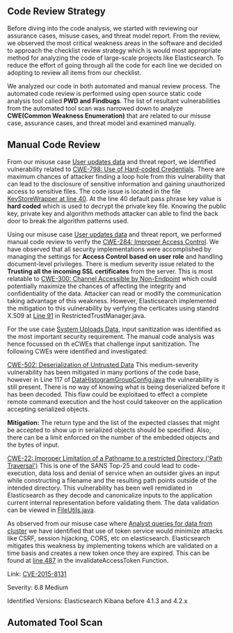 ## Code Review Strategy

Before diving into the code analysis, we started with reviewing our assurance cases, misuse cases, and threat model report. From the review, we observed the most critical weakness areas in the software and decided to approach the checklist review strategy which is would most appropriate method for analyzing the code of large-scale projects like Elasticsearch. To reduce the effort of going through all the code for each line we decided on adopting to review all items from our checklist.

We analyzed our code in both automated and manual review process. The automated code review is performed using open source static code analysis tool called **PWD and Findbugs**. The list of resultant vulnerabilities from the automated tool scan was narrowed  down to analyze  **CWE(Common Weakness Enumeration)** that are related to our misuse case, assurance cases, and threat model and examined manually.

## Manual Code Review

From our misuse case [User updates data](https://github.com/swrp/CYBR8420-SemesterProject/blob/master/submissions/SoftwareSecurityRequirements.md#User-updates-data) and threat report, we identified vulnerability related to [CWE-798: Use of Hard-coded Credentials](https://cwe.mitre.org/data/definitions/798.html). There are maximum chances of attacker finding a loop hole from this vulnerability that can lead to the disclosure of sensitive information and gaining unauthorized access to sensitive files. The code issue is located in the file [KeyStoreWrapper at line 40]( https://github.com/elastic/elasticsearch/blob/master/x-pack/plugin/core/src/main/java/org/elasticsearch/license/CryptUtils.java).
At the line 40 default pass phrase key value is **hard coded** which is used to decrypt the private key file. Knowing the public key, private key and algorithm methods attacker can able to find the back door to break the algorithm patterns used.

Using our misuse case [User updates data](https://github.com/swrp/CYBR8420-SemesterProject/blob/master/submissions/SoftwareSecurityRequirements.md#User-updates-data) and threat report, we performed manual code review to verify the [CWE-284: Improper Access Control]( https://cwe.mitre.org/data/definitions/284.html). We have observed that all security implementations were accomplished by managing the settings for **Access Control based on user role** and handling document-level privileges. There is medium severity issue related to the **Trusting all the incoming SSL certificates** from the server. This is most relatable to [CWE-300: Channel Accessible by Non-Endpoint](https://cwe.mitre.org/data/definitions/300.html) which could potentially maximize the chances of affecting the integrity and confidentiality of the data. Attacker can read or modify the communication taking advantage of this weakness.
However, Elasticsearch implemented the mitigation to this vulnerability by verfying the certicates using standrd X.509 at [Line 91](https://github.com/elastic/elasticsearch/blob/e179fd1274331e30bc3ddfb1ab789fb0d38c92bd/x-pack/plugin/core/src/main/java/org/elasticsearch/xpack/core/ssl/RestrictedTrustManager.java#L91) in RestrictedTrustManager.java.

For the use case [System Uploads Data](https://github.com/swrp/CYBR8420-SemesterProject/blob/master/submissions/SoftwareSecurityRequirements.md), input sanitization was identified as the most important security requirement. The manual code analysis was hence focussed on th eCWEs that challenge input sanitization. The following CWEs were identified and investigated:

[CWE-502: Deserialization of Untrusted Data](https://cwe.mitre.org/data/definitions/502.html)
This medium-severity vulnerability has been mitigated in many portions of the code base, however in Line 117 of [DataHistogramGroupConfig.java](https://github.com/elastic/elasticsearch/blob/master/x-pack/plugin/core/src/main/java/org/elasticsearch/xpack/core/rollup/job/DateHistogramGroupConfig.java) the vulnerability is still present.
There is no way of knowing what is being deserialized before it has been decoded. This flaw could be exploitaed to effect a complete remote command execution and the host could takeover on the application accepting serialized objects.

**Mitigation:** The return type and the list of the expected classes that might be accepted to show up in serialized objects should be specified. Also, there can be a limit enforced on the number of the embedded objects and the bytes of input.

[CWE-22: Improper Limitation of a Pathname to a restricted Directory ('Path Traversal')](http://cwe.mitre.org/data/definitions/22.html)
This is one of the SANS Top-25 and could lead to code-execution, data loss and denial of service when an outsider gives an input while constructing a filename and the resulting path points  outside of the intended directory. This vulnerability has been well remidiated in Elasticsearch as they decode and canonicalize inputs to the application current internal representation before validating them. The data validation can be viewed in [FileUtils.java](https://github.com/elastic/elasticsearch/blob/master/qa/vagrant/src/main/java/org/elasticsearch/packaging/util/FileUtils.java).

As observed from our misuse case where [Analyst queries for data from cluster](https://github.com/swrp/CYBR8420-SemesterProject/blob/master/submissions/SoftwareSecurityRequirements.md#analyst-queries-for-data-from-cluster) we have identified that use of token service would minimize attacks like CSRF, session hijacking, CORS, etc on elasticsearch. Elasticsearch mitigates this weakness by implementing tokens which are validated on a time basis and creates a new token once they are expired. This can be found at [line 487](https://github.com/swrp/elasticsearch/blob/76095c7fee7b9982d4ca243c42eacb29f4f9b3a5/x-pack/plugin/security/src/main/java/org/elasticsearch/xpack/security/authc/TokenService.java#L487) in the invalidateAccessToken Function.

Link: [CVE-2015-8131](https://nvd.nist.gov/vuln/detail/CVE-2015-8131)

Severity: 6.8 Medium

Identified Versions: Elasticsearch Kibana before 4.1.3 and 4.2.x


## Automated Tool Scan
